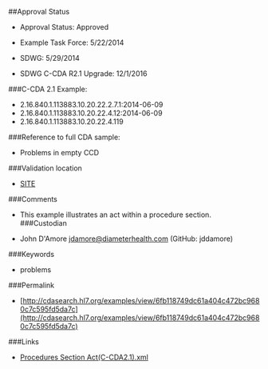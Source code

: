 ##Approval Status 

* Approval Status: Approved
* Example Task Force: 5/22/2014
* SDWG: 5/29/2014

* SDWG C-CDA R2.1 Upgrade: 12/1/2016    

###C-CDA 2.1 Example: 

* 2.16.840.1.113883.10.20.22.2.7.1:2014-06-09
* 2.16.840.1.113883.10.20.22.4.12:2014-06-09
* 2.16.840.1.113883.10.20.22.4.119

###Reference to full CDA sample:
* Problems in empty CCD


###Validation location

* [SITE](https://sitenv.org/sandbox-ccda/ccda-validator)


###Comments

* This example illustrates an act within a procedure section.
###Custodian

* John D'Amore jdamore@diameterhealth.com (GitHub: jddamore)



###Keywords

* problems


###Permalink 

* [http://cdasearch.hl7.org/examples/view/6fb118749dc61a404c472bc9680c7c595fd5da7c](http://cdasearch.hl7.org/examples/view/6fb118749dc61a404c472bc9680c7c595fd5da7c)

###Links 

* [Procedures Section Act(C-CDA2.1).xml](https://github.com/HL7/C-CDA-Examples/tree/master/Procedures/Procedures%20Section%20Act%20Entry/Procedures%20Section%20Act%28C-CDA2.1%29.xml)
